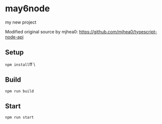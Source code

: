 # may6node

my new project

Modified original source by mjhea0: https://github.com/mjhea0/typescript-node-api

## Setup

`npm install`ff
\

## Build








`npm run build`





## Start

`npm run start`


